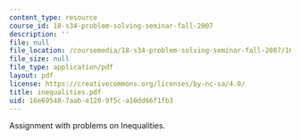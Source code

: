 ```yaml
---
content_type: resource
course_id: 18-s34-problem-solving-seminar-fall-2007
description: ''
file: null
file_location: /coursemedia/18-s34-problem-solving-seminar-fall-2007/16e695487aabe1209f5ca10dd66f1fb3_inequalities.pdf
file_size: null
file_type: application/pdf
layout: pdf
license: https://creativecommons.org/licenses/by-nc-sa/4.0/
title: inequalities.pdf
uid: 16e69548-7aab-e120-9f5c-a10dd66f1fb3
---
```

Assignment with problems on Inequalities.